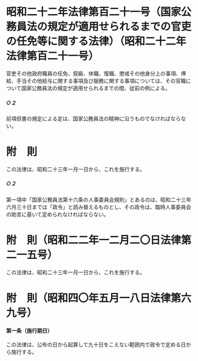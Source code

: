 # 昭和二十二年法律第百二十一号（国家公務員法の規定が適用せられるまでの官吏の任免等に関する法律）（昭和二十二年法律第百二十一号）
官吏その他政府職員の任免、叙級、休職、復職、懲戒その他身分上の事項、俸給、手当その他給与に関する事項及び服務に関する事項については、その官職について国家公務員法の規定が適用せられるまでの間、従前の例による。
##### ○２
前項但書の規定による定は、国家公務員法の精神に沿うものでなければならない。
# 附　則
この法律は、昭和二十三年一月一日から、これを施行する。
##### ○２
第一項中「国家公務員法第十六条の人事委員会規則」とあるのは、昭和二十三年六月三十日までは「政令」と読み替えるものとし、その政令は、臨時人事委員会の助言に基いて定められなければならない。
# 附　則（昭和二二年一二月二〇日法律第二一五号）
この法律は、昭和二十三年一月一日から、これを施行する。
# 附　則（昭和四〇年五月一八日法律第六九号）
#### 第一条（施行期日）
この法律は、公布の日から起算して九十日をこえない範囲内で政令で定める日から施行する。
